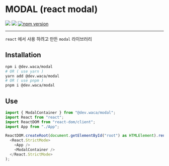 # MODAL (react modal)

![](https://img.shields.io/badge/react-aqua) ![](https://img.shields.io/badge/language-typescript-blue) [![npm version](https://badge.fury.io/js/@dev.waca%2Fmodal.svg)](https://badge.fury.io/js/@dev.waca%2Fmodal)

---

`react` 에서 사용 하려고 만든 `modal` 라이브러리

## Installation
```bash
npm i @dev.waca/modal
# OR ( use yarn )
yarn add @dev.waca/modal
# OR ( use pnpm )
pnpm i @dev.waca/modal
```

## Use
```typescript
import { ModalContainer } from "@dev.waca/modal";
import React from "react";
import ReactDOM from "react-dom/client";
import App from "./App";

ReactDOM.createRoot(document.getElementById("root") as HTMLElement).render(
  <React.StrictMode>
    <App />
    <ModalContainer />
  </React.StrictMode>
);

```
